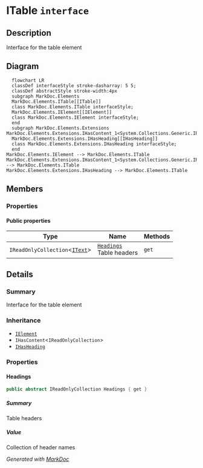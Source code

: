 # ITable `interface`

## Description
Interface for the table element

## Diagram
```mermaid
  flowchart LR
  classDef interfaceStyle stroke-dasharray: 5 5;
  classDef abstractStyle stroke-width:4px
  subgraph MarkDoc.Elements
  MarkDoc.Elements.ITable[[ITable]]
  class MarkDoc.Elements.ITable interfaceStyle;
  MarkDoc.Elements.IElement[[IElement]]
  class MarkDoc.Elements.IElement interfaceStyle;
  end
  subgraph MarkDoc.Elements.Extensions
MarkDoc.Elements.Extensions.IHasContent_1<System.Collections.Generic.IReadOnlyCollection_1<System.Collections.Generic.IReadOnlyCollection_1[[IHasContent]]
  MarkDoc.Elements.Extensions.IHasHeading[[IHasHeading]]
  class MarkDoc.Elements.Extensions.IHasHeading interfaceStyle;
  end
MarkDoc.Elements.IElement --> MarkDoc.Elements.ITable
MarkDoc.Elements.Extensions.IHasContent_1<System.Collections.Generic.IReadOnlyCollection_1<System.Collections.Generic.IReadOnlyCollection_1 --> MarkDoc.Elements.ITable
MarkDoc.Elements.Extensions.IHasHeading --> MarkDoc.Elements.ITable
```

## Members
### Properties
#### Public  properties
| Type | Name | Methods |
| --- | --- | --- |
| `IReadOnlyCollection`&lt;[`IText`](./IText.md)&gt; | [`Headings`](markdoc/elements/ITable.md#headings)<br>Table headers | `get` |

## Details
### Summary
Interface for the table element

### Inheritance
 - [
`IElement`
](./IElement.md)
 - `IHasContent`&lt;`IReadOnlyCollection`&gt;
 - [
`IHasHeading`
](extensions/IHasHeading.md)

### Properties
#### Headings
```csharp
public abstract IReadOnlyCollection Headings { get }
```
##### Summary
Table headers

##### Value
Collection of header names

*Generated with* [*MarkDoc*](https://github.com/hailstorm75/MarkDoc.Core)
